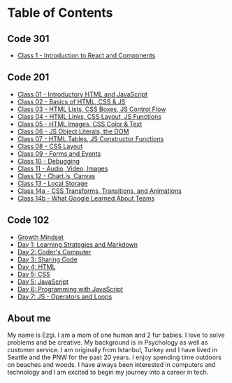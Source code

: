# Table of Contents

## Code 301

* [Class 1 - Introduction to React and Components](301class1.md)

## Code 201

* [Class 01 - Introductory HTML and JavaScript](class-01)
* [Class 02 - Basics of HTML, CSS & JS](class-02)
* [Class 03 - HTML Lists, CSS Boxes, JS Control Flow](class-03)
* [Class 04 - HTML Links, CSS Layout, JS Functions](class-04)
* [Class 05 - HTML Images, CSS Color & Text](class-05)
* [Class 06 - JS Object Literals, the DOM](class-06)
* [Class 07 - HTML Tables, JS Constructor Functions](class-07)
* [Class 08 - CSS Layout](class-08)
* [Class 09 - Forms and Events](class-09)
* [Class 10 - Debugging](class-10)
* [Class 11 - Audio, Video, Images](class-11)
* [Class 12 - Chart.js, Canvas](class-12)
* [Class 13 - Local Storage](class-13)
* [Class 14a - CSS Transforms, Transitions, and Animations](class-14a)
* [Class 14b - What Google Learned About Teams](class-14b)

## Code 102

* [Growth Mindset](growth-mindset)
* [Day 1: Learning Strategies and Markdown](day-1)
* [Day 2: Coder's Computer](day-2)
* [Day 3: Sharing Code](day-3)
* [Day 4: HTML](day-4)
* [Day 5: CSS](day-5)
* [Day 5: JavaScript](day-5-2)
* [Day 6: Programming with JavaScript](day-6)
* [Day 7: JS - Operators and Loops](day-7)

## About me

My name is Ezgi. I am a mom of one human and 2 fur babies. I love to solve problems and be creative. My background is in Psychology as well as customer service.
I am originally from Istanbul, Turkey and I have lived in Seattle and the PNW for the past 20 years. I enjoy spending time outdoors on beaches and woods.
I have always been interested in computers and technology and I am excited to begin my journey into a career in tech.
